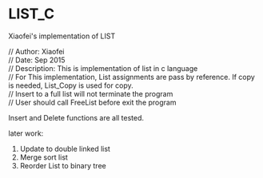 # LIST_C
Xiaofei's implementation of LIST<br />

// Author: Xiaofei <br />
// Date: Sep 2015<br />
// Description: This is implementation of list in c language<br />
// For This implementation, List assignments are pass by reference. If copy is needed, List_Copy is used for copy.<br />
// Insert to a full list will not terminate the program<br />
// User should call FreeList before exit the program <br />

Insert and Delete functions are all tested.<br />

later work:<br />
1. Update to double linked list<br />
2. Merge sort list<br />
3. Reorder List to binary tree<br />
